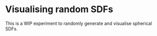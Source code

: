 # Visualising random SDFs

This is a WIP experiment to randomly generate and visualise spherical SDFs.
